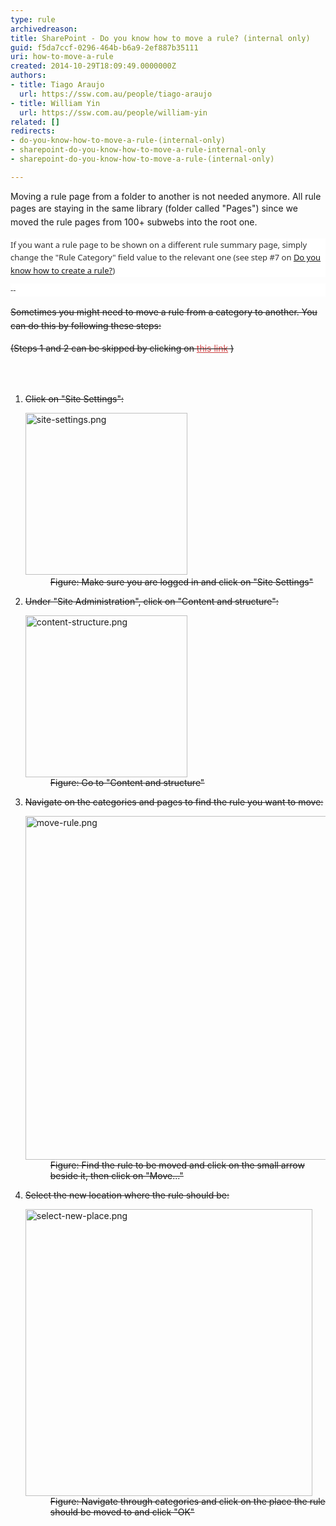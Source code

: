```yaml
---
type: rule
archivedreason: 
title: SharePoint - Do you know how to move a rule? (internal only)
guid: f5da7ccf-0296-464b-b6a9-2ef887b35111
uri: how-to-move-a-rule
created: 2014-10-29T18:09:49.0000000Z
authors:
- title: Tiago Araujo
  url: https://ssw.com.au/people/tiago-araujo
- title: William Yin
  url: https://ssw.com.au/people/william-yin
related: []
redirects:
- do-you-know-how-to-move-a-rule-(internal-only)
- sharepoint-do-you-know-how-to-move-a-rule-internal-only
- sharepoint-do-you-know-how-to-move-a-rule-(internal-only)

---
```



<p>Moving a rule page from a folder to another&#160;is not needed anymore.&#160;All rule pages are staying in the same library<span style="line-height&#58;1.6;">&#160;(folder called&#160;&quot;Pages&quot;)&#160;since&#160;we moved the rule pages from&#160;100+ subwebs into the root&#160;one.</span></p><p style="margin&#58;0px 0px 10px;padding&#58;0px;line-height&#58;1.6;color&#58;#333333;font-family&#58;'segoe ui', segoe, tahoma, helvetica, arial, sans-serif;font-size&#58;13px;font-style&#58;normal;font-variant&#58;normal;font-weight&#58;normal;letter-spacing&#58;normal;text-align&#58;start;text-indent&#58;0px;text-transform&#58;none;white-space&#58;normal;widows&#58;1;word-spacing&#58;0px;background-color&#58;#ffffff;">If you want a rule page to be shown on a different rule summary page,&#160;simply change the &quot;Rule Category&quot; field value to the relevant one&#160;(see step #7 on <a href="/Pages/how-to-create-a-rule.aspx">Do you know how to create a rule?​</a>)</p><p style="margin&#58;0px 0px 10px;padding&#58;0px;line-height&#58;1.6;color&#58;#333333;font-family&#58;'segoe ui', segoe, tahoma, helvetica, arial, sans-serif;font-size&#58;13px;font-style&#58;normal;font-variant&#58;normal;font-weight&#58;normal;letter-spacing&#58;normal;text-align&#58;start;text-indent&#58;0px;text-transform&#58;none;white-space&#58;normal;widows&#58;1;word-spacing&#58;0px;background-color&#58;#ffffff;">--​</p><p style="text-decoration&#58;line-through;"><span style="line-height&#58;1.6;"> Sometimes you might need to move a rule from a category to another. You can do this by following these steps&#58;</span></p><p style="text-decoration&#58;line-through;">(Steps 1 and 2 can be skipped&#160;by clicking on&#160;<a href="/_layouts/15/sitemanager.aspx?Source=%7bWebUrl%7d_layouts/15/settings.aspx" style="color&#58;#cc4141;border-bottom-color&#58;#cc4141;line-height&#58;20.7999992370605px;">this link</a> )</p>

<br><excerpt class='endintro'></excerpt><br>
<ol style="text-decoration&#58;line-through;"><li>​Click on &quot;Site Settings&quot;&#58; 
      <dl class="image" style="text-decoration&#58;line-through;"><dt>
            <img src="/PublishingImages/site-settings.png" alt="site-settings.png" style="width&#58;259px;" />​ </dt><dd>Figure&#58; Make sure you are logged in and click on &quot;Site Settings&quot;</dd></dl></li><li>Under &quot;Site Administration&quot;, click on &quot;Content and structure&quot;&#58; 
      <dl class="image" style="text-decoration&#58;line-through;"><dt>
            <img src="/PublishingImages/content-structure.png" alt="content-structure.png" style="width&#58;259px;" />
         </dt><dd>Figure&#58;&#160;Go to &quot;Content and structure&quot;</dd></dl></li><li>Navigate on the categories and pages to find the rule you want to move&#58; 
      <dl class="image" style="text-decoration&#58;line-through;"><dt>
            <img src="/PublishingImages/move-rule.png" alt="move-rule.png" style="width&#58;550px;" />
         </dt><dd>Figure&#58; Find the rule to be moved and click on the small arrow beside it, then click on &quot;Move...&quot;</dd></dl></li><li>Select the new location where the rule should be&#58; 
      <dl class="image" style="text-decoration&#58;line-through;"><dt>
            <img src="/PublishingImages/select-new-place.png" alt="select-new-place.png" style="width&#58;459px;" />
         </dt><dd>Figure&#58; Navigate through categories and click on the place the rule should be moved to​ and click &quot;OK&quot;</dd></dl></li></ol>​



